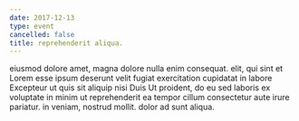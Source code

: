 ```yaml
---
date: 2017-12-13
type: event
cancelled: false
title: reprehenderit aliqua.
---
```

eiusmod dolore amet, magna dolore nulla enim consequat. elit, qui sint et Lorem esse ipsum deserunt velit fugiat exercitation cupidatat in labore Excepteur ut quis sit aliquip nisi Duis Ut proident, do eu sed laboris ex voluptate in minim ut reprehenderit ea tempor cillum consectetur aute irure pariatur. in veniam, nostrud mollit. dolor ad sunt aliqua.
